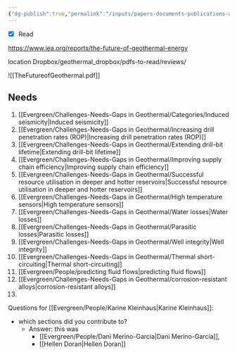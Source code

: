 ```yaml
---
{"dg-publish":true,"permalink":"/inputs/papers-documents-publications-articles/2024-12-iea-geothermal-report-the-future-of-geothermal-energy/"}
---
```


- [x] Read

https://www.iea.org/reports/the-future-of-geothermal-energy

location Dropbox/geothermal_dropbox/pdfs-to-read/reviews/


![[TheFutureofGeothermal.pdf]]


## Needs
1. [[Evergreen/Challenges-Needs-Gaps in Geothermal/Categories/Induced seismicity\|Induced seismicity]]
2. [[Evergreen/Challenges-Needs-Gaps in Geothermal/Increasing drill penetration rates (ROP)\|Increasing drill penetration rates (ROP)]]
3. [[Evergreen/Challenges-Needs-Gaps in Geothermal/Extending drill-bit lifetime\|Extending drill-bit lifetime]]
4. [[Evergreen/Challenges-Needs-Gaps in Geothermal/Improving supply chain efficiency\|Improving supply chain efficiency]]
5. [[Evergreen/Challenges-Needs-Gaps in Geothermal/Successful resource utilisation in deeper and hotter reservoirs\|Successful resource utilisation in deeper and hotter reservoirs]]
6. [[Evergreen/Challenges-Needs-Gaps in Geothermal/High temperature sensors\|High temperature sensors]]
7. [[Evergreen/Challenges-Needs-Gaps in Geothermal/Water losses\|Water losses]]
8. [[Evergreen/Challenges-Needs-Gaps in Geothermal/Parasitic losses\|Parasitic losses]]
9. [[Evergreen/Challenges-Needs-Gaps in Geothermal/Well integrity\|Well integrity]]
10. [[Evergreen/Challenges-Needs-Gaps in Geothermal/Thermal short-circuiting\|Thermal short-circuiting]]
11. [[Evergreen/People/predicting fluid flows\|predicting fluid flows]]
12. [[Evergreen/Challenges-Needs-Gaps in Geothermal/corrosion-resistant alloys\|corrosion-resistant alloys]]
13. 





Questions for [[Evergreen/People/Karine Kleinhaus\|Karine Kleinhaus]]:

- which sections did you contribute to?
	- Answer: this was
		- [[Evergreen/People/Dani Merino-Garcia\|Dani Merino-Garcia]],
		- [[Hellen Doran\|Hellen Doran]]









